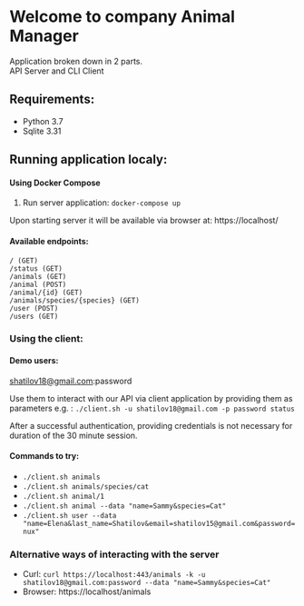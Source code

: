 # Welcome to company Animal Manager

Application broken down in 2 parts.     
API Server and CLI Client

## Requirements:
* Python 3.7
* Sqlite 3.31

## Running application localy:

#### Using Docker Compose
1) Run server application:
    `docker-compose up`

Upon starting server it will be available via browser at: https://localhost/

#### Available endpoints:    

    / (GET) 
    /status (GET)
    /animals (GET)
    /animal (POST)
    /animal/{id} (GET)
    /animals/species/{species} (GET)
    /user (POST)
    /users (GET)

### Using the client:

#### Demo users: 
shatilov18@gmail.com:password   

Use them to interact with our API via client application by providing them as parameters e.g. :
`./client.sh -u shatilov18@gmail.com -p password status`  

After a successful authentication, providing credentials is not necessary for duration of the 30 minute session.   

#### Commands to try:
* `./client.sh animals`   
* `./client.sh animals/species/cat`   
* `./client.sh animal/1`   
* `./client.sh animal --data "name=Sammy&species=Cat"`   
* `./client.sh user --data "name=Elena&last_name=Shatilov&email=shatilov15@gmail.com&password=nux"`

### Alternative ways of interacting with the server

* Curl: 
    `curl https://localhost:443/animals -k -u shatilov18@gmail.com:password --data "name=Sammy&species=Cat"`
* Browser:
    https://localhost/animals

